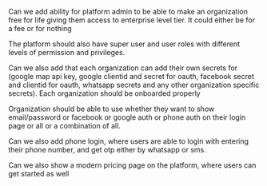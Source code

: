 Can we add ability for platform admin to be able to make an organization free for life giving them access to enterprise level tier. It could either be for a fee or for nothing

The platform should also have super user and user roles with different levels of permission and privileges.

Can we also add that each organization can add their own secrets for (google map api key, google clientid and secret for oauth, facebook secret and clientid for oauth, whatsapp secrets and any other organization specific secrets). Each organization should be onboarded properly

Organization should be able to use whether they want to show email/password or facebook or google auth or phone auth on their login page or all or a combination of all.

Can we also add phone login, where users are able to login with entering their phone number, and get otp either by whatsapp or sms.

Can we also show a modern pricing page on the platform, where users can get started as well
